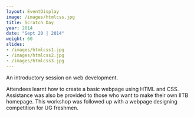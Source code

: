 ```yaml
---
layout: EventDisplay
image: /images/htmlcss.jpg
title: Scratch Day
year: 2014
date: "Sept 20 | 2014"
weight: 60
slides:
- /images/htmlcss1.jpg
- /images/htmlcss2.jpg
- /images/htmlcss3.jpg
---
```


An introductory session on web development.

<!--break-->

Attendees learnt how to create a basic webpage using HTML and CSS. Assistance was also be provided to those who want to make their own IITB homepage.
This workshop was followed up with a webpage designing competition for UG freshmen.
